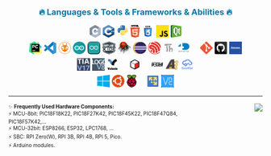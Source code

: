 <h3 style="padding-top:0px; color: #0077aa;" align="center">🔥 Languages & Tools & Frameworks & Abilities 🔥</h3>

<p align="center">
  <code><img title="C" height="25" src="images/c.svg"></code>
  <code><img title="C++" height="25" src="images/cpp.svg"></code>
  <code><img title="Python" height="25" src="images/Python.svg"></code>
  <code><img title="HTML5" height="25" src="images/html5.svg"></code>
  <code><img title="CSS" height="25" src="images/css.svg"></code>
  <code><img title="JavaScript" height="25" src="images/javascript.svg"></code> 
  <code><img title="QT" height="25" src="images/QT.svg"></code> 
  <br>
  <code><img title="Pycharm" height="25" src="images/Pycharm.svg" style="padding-top:5px;"/></code>
  <code><img title="Visual Studio Code" height="25" src="images/VScode.svg" style="padding-top:5px;"/></code>
  <code><img title="Platform-IO" height="25" src="images/PIO.svg" style="padding-top:5px;"/></code> 
  <code><img title="Arduino 1.x" height="25" src="images/Arduino.svg" style="padding-top:5px;"/></code>
  <code><img title="Arduino 2.x" height="25" src="images/arduino2.svg" style="padding-top:5px;"/></code>
  <code><img title="MPLAB-X" height="25" src="images/mplab-x.svg" style="padding-top:5px;"/></code>  
  <code><img title="Atmel Studio 7" height="25" src="images/AtmelStudio.svg" style="padding-top:5px;"/></code>
  <code><img title="Eclipse IDE" height="25" src="images/Eclipse.svg" style="padding-top:5px;"/></code>
  <code><img title="Espressif IDE" height="25" src="images/Espressif.svg" style="padding-top:5px;"/></code> 
  <code><img title="Thoney" height="25" src="images/Thoney.svg" style="padding-top:5px;"/></code>
  <code><img title="4D Workshop" height="25" src="images/4Dworkshop.svg" style="padding-top:5px;"/></code>
  &nbsp; &nbsp; 
  <code><img title="Git" height="25" src="images/GIT.svg" style="padding-top:5px;"/></code>
  <code><img title="GitHub" height="25" src="images/github.svg" style="padding-top:5px;"/></code> 
  <code><img title="Doxygen" height="25" src="images/Doxygen.svg" style="padding-top:5px;"/></code>  
  <br>
  <code><img title="TIA 17" height="25" src="images/TIA17.svg" style="padding-top:5px;"/></code>
  <code><img title="LOGO8" height="25" src="images/LOGO.svg" style="padding-top:5px;"/></code>
  <code><img title="Velocio" height="25" src="images/Velocio.svg" style="padding-top:5px;"/></code>
  &nbsp; &nbsp;
  <code><img title="Design Spark Mechanical" height="25" src="images/DSM.svg" style="padding-top:5px;"/></code>
  &nbsp; &nbsp;
  <code><img title="p-cad" height="25" src="images/p-cad.svg" style="padding-top:5px;"/></code> 
  <code><img title="Altium Designer" height="25" src="images/altium-designer.svg" style="padding-top:5px;"/></code>
  <code><img title="Easy Eda" height="25" src="images/easy_eda.svg" style="padding-top:5px;"/></code>
  <br>
  <code><img title="Windows + WSL2" height="25" src="images/WIN.svg" style="padding-top:5px;"/></code>
  <code><img title="Ubuntu" height="25" src="images/UBUNTU.svg" style="padding-top:5px;"/></code>
  <code><img title="Raspbian OS" height="25" src="images/RPI.svg" style="padding-top:5px;"/></code>
  &nbsp; &nbsp; 
  <code><img title="VMWARE" height="25" src="images/vmware.svg" style="padding-top:5px;"/></code>
  <code><img title="VNC" height="25" src="images/VNC.svg" style="padding-top:5px;"/></code> 
</p><hr>

<div style="display: flex;"> 
<div style="flex: 0 0 80%;"> 
<p style="font-size: 10px; text-align: left; margin: 0;"> 
✨ <b>Frequently Used Hardware Components:</b><br>
⚡ MCU-8bit: PIC18F18K22, PIC18F27K42, PIC18F45K22, PIC18F47Q84, PIC18F57K42,...<br>
⚡ MCU-32bit: ESP8266, ESP32, LPC1768, ...<br> 
⚡ SBC: RPI Zero(W), RPI 3B, RPI 4B, RPI 5, Pico.<br> 
⚡ Arduino modules.  
</p>
</div> 
<div style="flex: 0 0 20%;"> 
<img align="right" src="https://visitor-badge.laobi.icu/badge?page_id=rcx-t.rcx-t">
</div> 
</div>
<!--
**ioexpert/ioexpert** is a ✨ _special_ ✨ repository because its `README.md` (this file) appears on your GitHub profile.

Here are some ideas to get you started:

- 🔭 I’m currently working on ...
- 🌱 I’m currently learning ...
- 👯 I’m looking to collaborate on ...
- 🤔 I’m looking for help with ...
- 💬 Ask me about ...
- 📫 How to reach me: ...
- 😄 Pronouns: ...
- ⚡ Fun fact: ...
-->
